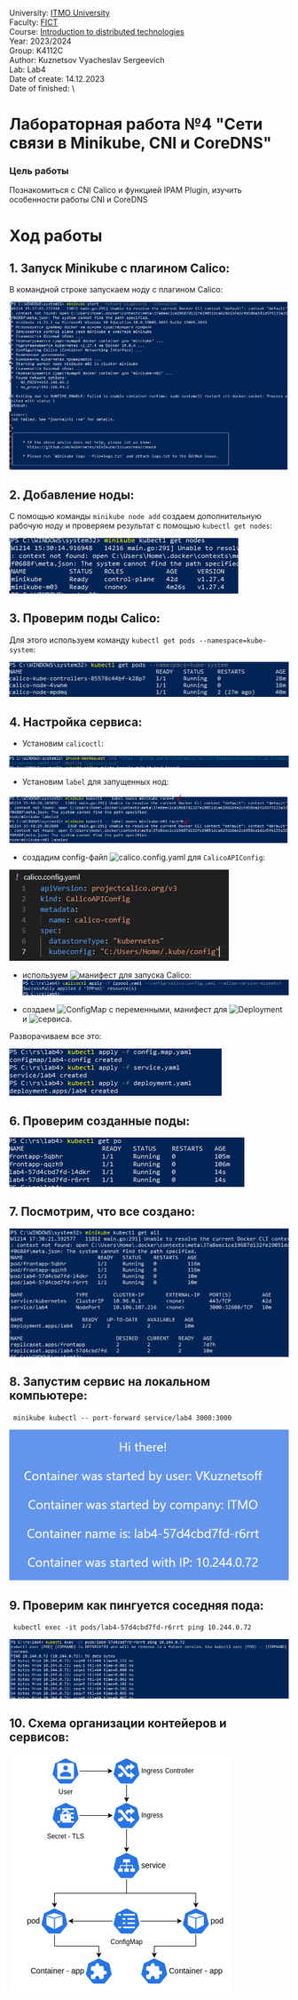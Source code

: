 University: [ITMO University](https://itmo.ru/ru/) \
Faculty: [FICT](https://fict.itmo.ru) \
Course: [Introduction to distributed technologies](https://github.com/itmo-ict-faculty/introduction-to-distributed-technologies) \
Year: 2023/2024\
Group: K4112C\
Author: Kuznetsov Vyacheslav Sergeevich \
Lab: Lab4 \
Date of create: 14.12.2023 \
Date of finished:   \

# Лабораторная работа №4 "Сети связи в Minikube, CNI и CoreDNS"

### Цель работы
Познакомиться с CNI Calico и функцией IPAM Plugin, изучить особенности работы CNI и CoreDNS

# Ход работы

## 1. Запуск Minikube с плагином Calico:
В командной строке запускаем ноду с плагином Calico:

![start](img/1.PNG) 

## 2. Добавление ноды:
С помощью команды `minikube node add` создаем дополнительную рабочую ноду и проверяем результат с помощью `kubectl get nodes`:

![node](img/2.PNG) 

## 3. Проверим поды Calico:
Для этого используем команду `kubectl get pods --namespace=kube-system`:

![calico](img/3.PNG) 


## 4. Настройка сервиса:
- Установим `calicoctl`:

![calicoctl](img/5.PNG)

- Установим `label` для запущенных нод:

![label](img/4.PNG)

- создадим config-файл  ![calico.config.yaml](https://github.com/vkuznetsoff/2023_2024-introduction_to_distributed_technologies-k4112c-kuznetsov_v_s/blob/main/lab4/calico.config.yaml)  для `CalicoAPIConfig`:

![config](img/7.PNG)

- используем ![манифест](https://github.com/vkuznetsoff/2023_2024-introduction_to_distributed_technologies-k4112c-kuznetsov_v_s/blob/main/lab4/ippool.yaml) для запуска Calico:
![ippool](img/8.PNG)

- создаем ![ConfigMap](https://github.com/vkuznetsoff/2023_2024-introduction_to_distributed_technologies-k4112c-kuznetsov_v_s/blob/main/lab4/config.map.yaml) с переменными, манифест для ![Deployment](https://github.com/vkuznetsoff/2023_2024-introduction_to_distributed_technologies-k4112c-kuznetsov_v_s/blob/main/lab4/deployment.yaml) и ![сервиса](https://github.com/vkuznetsoff/2023_2024-introduction_to_distributed_technologies-k4112c-kuznetsov_v_s/blob/main/lab4/service.yaml).

Разворачиваем все это:

![deployment](img/9.PNG)

## 6. Проверим созданные поды:

![pods](img/10.PNG)

## 7. Посмотрим, что все создано:
![all](img/11.PNG)

## 8. Запустим сервис на локальном компьютере:
` minikube kubectl -- port-forward service/lab4 3000:3000`

![lochost](img/13.PNG)

## 9. Проверим как пингуется соседняя пода:
` kubectl exec -it pods/lab4-57d4cbd7fd-r6rrt ping 10.244.0.72`

![ping](img/12.PNG)

## 10. Схема организации контейеров и сервисов:

![scheme](img/14.png)








